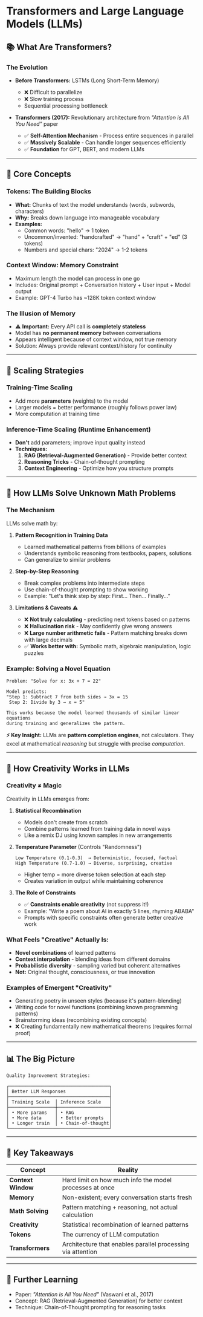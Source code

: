 # Transformers and Large Language Models (LLMs)

## 📚 What Are Transformers?

### The Evolution
- **Before Transformers:** LSTMs (Long Short-Term Memory)
  - ❌ Difficult to parallelize
  - ❌ Slow training process
  - Sequential processing bottleneck

- **Transformers (2017):** Revolutionary architecture from *"Attention is All You Need"* paper
  - ✅ **Self-Attention Mechanism** - Process entire sequences in parallel
  - ✅ **Massively Scalable** - Can handle longer sequences efficiently
  - ✅ **Foundation** for GPT, BERT, and modern LLMs

---

## 🧠 Core Concepts

### **Tokens: The Building Blocks**
- **What:** Chunks of text the model understands (words, subwords, characters)
- **Why:** Breaks down language into manageable vocabulary
- **Examples:**
  - Common words: "hello" → 1 token
  - Uncommon/invented: "handcrafted" → "hand" + "craft" + "ed" (3 tokens)
  - Numbers and special chars: "2024" → 1-2 tokens

### **Context Window: Memory Constraint**
- Maximum length the model can process in one go
- Includes: Original prompt + Conversation history + User input + Model output
- Example: GPT-4 Turbo has ~128K token context window

### **The Illusion of Memory**
- ⚠️ **Important:** Every API call is **completely stateless**
- Model has **no permanent memory** between conversations
- Appears intelligent because of context window, not true memory
- Solution: Always provide relevant context/history for continuity

---

## 🚀 Scaling Strategies

### **Training-Time Scaling**
- Add more **parameters** (weights) to the model
- Larger models = better performance (roughly follows power law)
- More computation at training time

### **Inference-Time Scaling** (Runtime Enhancement)
- **Don't** add parameters; improve input quality instead
- **Techniques:**
  1. **RAG (Retrieval-Augmented Generation)** - Provide better context
  2. **Reasoning Tricks** - Chain-of-thought prompting
  3. **Context Engineering** - Optimize how you structure prompts

---

## 🔢 How LLMs Solve Unknown Math Problems

### **The Mechanism**
LLMs solve math by:

1. **Pattern Recognition in Training Data**
   - Learned mathematical patterns from billions of examples
   - Understands symbolic reasoning from textbooks, papers, solutions
   - Can generalize to similar problems

2. **Step-by-Step Reasoning**
   - Break complex problems into intermediate steps
   - Use chain-of-thought prompting to show working
   - Example: "Let's think step by step: First... Then... Finally..."

3. **Limitations & Caveats** ⚠️
   - ❌ **Not truly calculating** - predicting next tokens based on patterns
   - ❌ **Hallucination risk** - May confidently give wrong answers
   - ❌ **Large number arithmetic fails** - Pattern matching breaks down with large decimals
   - ✅ **Works better with:** Symbolic math, algebraic manipulation, logic puzzles

### **Example: Solving a Novel Equation**
```
Problem: "Solve for x: 3x + 7 = 22"

Model predicts: 
"Step 1: Subtract 7 from both sides → 3x = 15
 Step 2: Divide by 3 → x = 5"

This works because the model learned thousands of similar linear equations 
during training and generalizes the pattern.
```

**⚡ Key Insight:** LLMs are **pattern completion engines**, not calculators. They excel at mathematical *reasoning* but struggle with precise *computation*.

---

## 🎨 How Creativity Works in LLMs

### **Creativity ≠ Magic**

Creativity in LLMs emerges from:

1. **Statistical Recombination**
   - Models don't create from scratch
   - Combine patterns learned from training data in novel ways
   - Like a remix DJ using known samples in new arrangements

2. **Temperature Parameter** (Controls "Randomness")
   ```
   Low Temperature (0.1-0.3)  → Deterministic, focused, factual
   High Temperature (0.7-1.0) → Diverse, surprising, creative
   ```
   - Higher temp = more diverse token selection at each step
   - Creates variation in output while maintaining coherence

3. **The Role of Constraints**
   - ✅ **Constraints enable creativity** (not suppress it!)
   - Example: "Write a poem about AI in exactly 5 lines, rhyming ABABA"
   - Prompts with specific constraints often generate better creative work

### **What Feels "Creative" Actually Is:**
- **Novel combinations** of learned patterns
- **Context interpolation** - blending ideas from different domains
- **Probabilistic diversity** - sampling varied but coherent alternatives
- **Not:** Original thought, consciousness, or true innovation

### **Examples of Emergent "Creativity"**
- Generating poetry in unseen styles (because it's pattern-blending)
- Writing code for novel functions (combining known programming patterns)
- Brainstorming ideas (recombining existing concepts)
- ❌ Creating fundamentally new mathematical theorems (requires formal proof)

---

## 📊 The Big Picture

```
Quality Improvement Strategies:

┌─────────────────────────────────────┐
│ Better LLM Responses                │
├─────────────────────────────────────┤
│ Training Scale  │ Inference Scale   │
├─────────────────┼───────────────────┤
│ • More params   │ • RAG             │
│ • More data     │ • Better prompts  │
│ • Longer train  │ • Chain-of-thought│
└─────────────────────────────────────┘
```

---

## 🎯 Key Takeaways

| Concept | Reality |
|---------|---------|
| **Context Window** | Hard limit on how much info the model processes at once |
| **Memory** | Non-existent; every conversation starts fresh |
| **Math Solving** | Pattern matching + reasoning, not actual calculation |
| **Creativity** | Statistical recombination of learned patterns |
| **Tokens** | The currency of LLM computation |
| **Transformers** | Architecture that enables parallel processing via attention |

---

## 📖 Further Learning
- Paper: *"Attention is All You Need"* (Vaswani et al., 2017)
- Concept: RAG (Retrieval-Augmented Generation) for better context
- Technique: Chain-of-Thought prompting for reasoning tasks